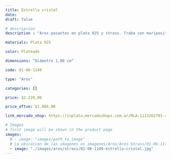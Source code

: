 ```yaml
---
title: Estrella cristal
date: 
draft: false

# descripcion
description : "Aros pasantes en plata 925 y strass. Traba con mariposita."

materials: Plata 925

color: Plateado

dimensions: "Diámetro 1,00 cm"

code: 01-06-1149

type: "Aros"

categories: []

price: $2.220,00

price_eftvo: $1.884,00

link_mercado_shop: https://inplata.mercadoshops.com.ar/MLA-1113262701-aros-en-plata-925-y-strass---estrella-cristal--_JM

# Images
# first image will be shown in the product page
images:
  # - image: "images/path_to_image"
  # La ubicacion de las imagenes es imagenes/Aros/Aros.Strass/01-06-1149-estrella-cristal
  - image: "./images/aros/strass/01-06-1149-estrella-cristal.jpg"
---
```

